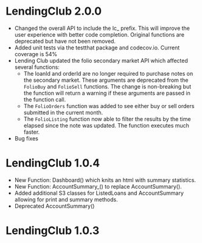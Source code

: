 # LendingClub 2.0.0

* Changed the overall API to include the lc_ prefix.  This will improve the user experience with better code completion. Original functions are deprecated but have not been removed. 
* Added unit tests via the testthat package and codecov.io. Current coverage is 54%
* Lending Club updated the folio secondary market API which affected several functions: 
    * The loanId and orderId are no longer required to purchase notes on the secondary market.  These arguments are deprecated from the  <code>FolioBuy</code> and <code>FolioSell</code> functions. The change is non-breaking but the function will return a warning if these arguments are passed in the function call.
    * The <code>FolioOrders</code> function was added to see either buy or sell orders submitted in the current month. 
    * The <code>FolioListing</code> function now able to filter the results by the time elapsed since the note was 
updated. The function executes much faster.
* Bug fixes


# LendingClub 1.0.4

* New Function: Dashboard() which knits an html with summary statistics.
* New Function: AccountSummary_() to replace AccountSummary(). 
* Added additional S3 classes for ListedLoans and AccountSummary allowing for print and summary methods.
* Deprecated AccountSummary()


# LendingClub 1.0.3 

